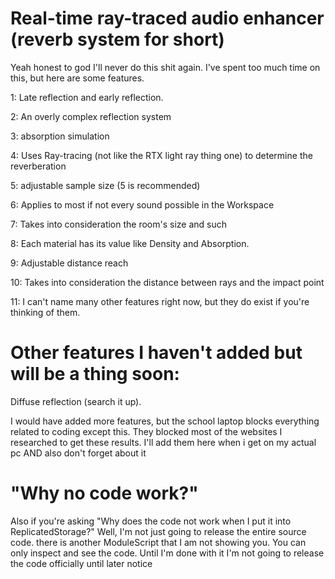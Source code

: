 # Real-time ray-traced audio enhancer (reverb system for short)
Yeah honest to god I'll never do this shit again. 
  I've spent too much time on this, but here are some features.
  
1: Late reflection and early reflection.

2: An overly complex reflection system

3: absorption simulation

4: Uses Ray-tracing (not like the RTX light ray thing one) to determine the reverberation

5: adjustable sample size (5 is recommended)

6: Applies to most if not every sound possible in the Workspace

7: Takes into consideration the room's size and such

8: Each material has its value like Density and Absorption.

9: Adjustable distance reach

10: Takes into consideration the distance between rays and the impact point

11: I can't name many other features right now, but they do exist if you're thinking of them.

# Other features I haven't added but will be a thing soon:

Diffuse reflection (search it up).

I would have added more features, but the school laptop blocks everything related to coding except this. They blocked most of the websites I researched to get these results. I'll add them here when i get on my actual pc AND also don't forget about it

# "Why no code work?"

Also if you're asking "Why does the code not work when I put it into ReplicatedStorage?" Well, I'm not just going to release the entire source code. there is another ModuleScript that I am not showing you. You can only inspect and see the code. Until I'm done with it I'm not going to release the code officially until later notice



